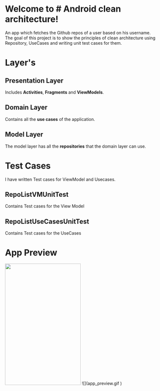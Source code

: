 # Welcome to # Android clean architecture!

An app which fetches the Github repos of a user based on his username. The goal of this project is to show the principles of clean architecture using Repository, UseCases and writing unit test cases for them.


# Layer's



## **Presentation Layer**

Includes **Activities**, **Fragments** and **ViewModels**.


## Domain Layer

Contains all the **use cases** of the application.

## Model Layer

The model layer has all the **repositories** that the domain layer can use.

# Test Cases

I have written Test cases for ViewModel and Usecases.

## RepoListVMUnitTest

Contains Test cases for the View Model

## RepoListUseCasesUnitTest

Contains Test cases for the UseCases

# App Preview

<img src="app_preview.gif" width="250" height="400"/>
![](app_preview.gif )
